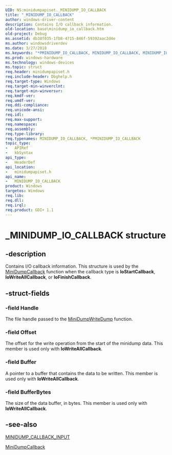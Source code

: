 ```yaml
---
UID: NS:minidumpapiset._MINIDUMP_IO_CALLBACK
title: "_MINIDUMP_IO_CALLBACK"
author: windows-driver-content
description: Contains I/O callback information.
old-location: base\minidump_io_callback.htm
old-project: Debug
ms.assetid: db38f035-1fb8-4715-846f-59392aac2d4e
ms.author: windowsdriverdev
ms.date: 3/27/2018
ms.keywords: "*PMINIDUMP_IO_CALLBACK, MINIDUMP_IO_CALLBACK, MINIDUMP_IO_CALLBACK structure, PMINIDUMP_IO_CALLBACK, PMINIDUMP_IO_CALLBACK structure pointer, _MINIDUMP_IO_CALLBACK, base.minidump_io_callback, minidumpapiset/MINIDUMP_IO_CALLBACK, minidumpapiset/PMINIDUMP_IO_CALLBACK"
ms.prod: windows-hardware
ms.technology: windows-devices
ms.topic: struct
req.header: minidumpapiset.h
req.include-header: Dbghelp.h
req.target-type: Windows
req.target-min-winverclnt: 
req.target-min-winversvr: 
req.kmdf-ver: 
req.umdf-ver: 
req.ddi-compliance: 
req.unicode-ansi: 
req.idl: 
req.max-support: 
req.namespace: 
req.assembly: 
req.type-library: 
req.typenames: MINIDUMP_IO_CALLBACK, *PMINIDUMP_IO_CALLBACK
topic_type:
-	APIRef
-	kbSyntax
api_type:
-	HeaderDef
api_location:
-	minidumpapiset.h
api_name:
-	MINIDUMP_IO_CALLBACK
product: Windows
targetos: Windows
req.lib: 
req.dll: 
req.irql: 
req.product: GDI+ 1.1
---
```


# _MINIDUMP_IO_CALLBACK structure


## -description


Contains I/O callback information. This structure is used by the <a href="https://msdn.microsoft.com/8dc95b0a-6aee-4c38-ab25-a800153bbe91">MiniDumpCallback</a>
			function when the callback type is <b>IoStartCallback</b>, <b>IoWriteAllCallback</b>, or <b>IoFinishCallback</b>.


## -struct-fields




### -field Handle

The file handle passed to the <a href="https://msdn.microsoft.com/b476023d-0e93-4d76-9ba8-ce5766c9ac51">MiniDumpWriteDump</a> function.


### -field Offset

The offset for the write operation from the start of the minidump data. This member is used only with <b>IoWriteAllCallback</b>.


### -field Buffer

A pointer to a buffer that contains the data to be written. This member is used only with <b>IoWriteAllCallback</b>.


### -field BufferBytes

The size of the data buffer, in bytes. This member is used only with <b>IoWriteAllCallback</b>.


## -see-also




<a href="https://msdn.microsoft.com/0ce3083c-21c9-48a4-9099-1dab31afcafa">MINIDUMP_CALLBACK_INPUT</a>



<a href="https://msdn.microsoft.com/8dc95b0a-6aee-4c38-ab25-a800153bbe91">MiniDumpCallback</a>
 

 

